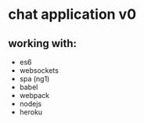 # chat application v0
## working with:
  - es6
  - websockets
  - spa (ng1)
  - babel
  - webpack
  - nodejs
  - heroku
